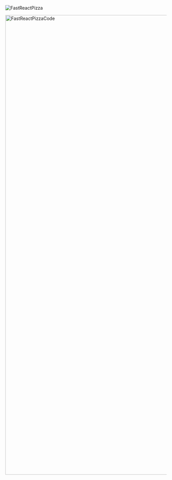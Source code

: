 
![FastReactPizza](https://github.com/Neosyuri/FastReactPizza/assets/150541951/d75dc42f-b46e-44bf-822e-8c54e1d86f28)

<img width="1437" alt="FastReactPizzaCode" src="https://github.com/Neosyuri/FastReactPizza/assets/150541951/556c2a25-ef62-4707-bae4-42d9f29f8b74">

